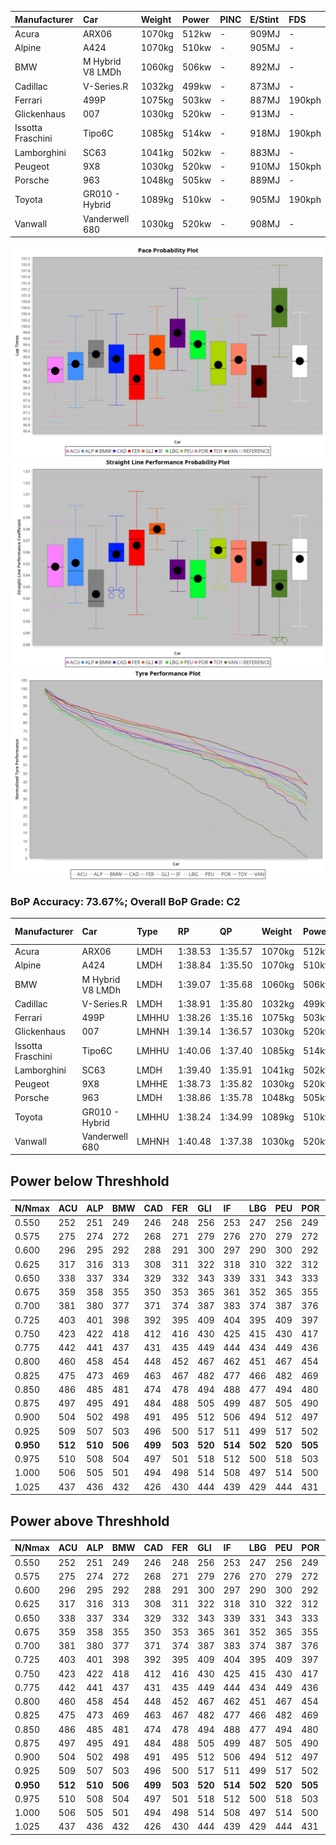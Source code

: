 |Manufacturer|Car|Weight|Power|PINC|E/Stint|FDS|
|:-|:-|:-|:-|:-|:-|:-|
|Acura|ARX06|1070kg|512kw|-|909MJ|-|
|Alpine|A424|1070kg|510kw|-|905MJ|-|
|BMW|M Hybrid V8 LMDh|1060kg|506kw|-|892MJ|-|
|Cadillac|V-Series.R|1032kg|499kw|-|873MJ|-|
|Ferrari|499P|1075kg|503kw|-|887MJ|190kph|
|Glickenhaus|007|1030kg|520kw|-|913MJ|-|
|Issotta Fraschini|Tipo6C|1085kg|514kw|-|918MJ|190kph|
|Lamborghini|SC63|1041kg|502kw|-|883MJ|-|
|Peugeot|9X8|1030kg|520kw|-|910MJ|150kph|
|Porsche|963|1048kg|505kw|-|889MJ|-|
|Toyota|GR010 - Hybrid|1089kg|510kw|-|905MJ|190kph|
|Vanwall|Vanderwell 680|1030kg|520kw|-|908MJ|-|

![PACECHART](./IMG/CUSTOM.png)
![STRAIGHTLINEPERFORMANCECHART](./IMG/CUSTOM_sp.png)
![TYREPERFORMANCECHART](./IMG/CUSTOM_tw.png)

### BoP Accuracy: 73.67%; Overall BoP Grade: C2
|Manufacturer|Car|Type|RP|QP|Weight|Power¹|Threshhold|PINC|Power²|E/Stint|AVG Vmax|FDS|RDLC|L/Stint|BOP-Grade|ModelAccuracy|ModelPoints|Match%|
|:-|:-|:-|:-|:-|:-|:-|:-|:-|:-|:-|:-|:-|:-|:-|:-|:-|:-|:-|
|Acura|ARX06|LMDH|1:38.53|1:35.57|1070kg|512kw|210.0kph|-|512kw|909MJ|302.08kph|-|0.99|29|-E1|100.00%|995|58.92%|
|Alpine|A424|LMDH|1:38.84|1:35.50|1070kg|510kw|210.0kph|-|510kw|905MJ|302.44kph|-|0.99|29|~A1|81.46%|523|100.00%|
|BMW|M Hybrid V8 LMDh|LMDH|1:39.07|1:35.68|1060kg|506kw|210.0kph|-|506kw|892MJ|298.17kph|-|1.01|29|~A1|98.60%|1690|100.00%|
|Cadillac|V-Series.R|LMDH|1:38.91|1:35.80|1032kg|499kw|210.0kph|-|499kw|873MJ|303.38kph|-|1.03|29|~A1|98.38%|1765|95.46%|
|Ferrari|499P|LMHHU|1:38.26|1:35.16|1075kg|503kw|210.0kph|-|503kw|887MJ|304.14kph|190kph|1.02|29|-D2|92.24%|2247|60.20%|
|Glickenhaus|007|LMHNH|1:39.14|1:36.57|1030kg|520kw|210.0kph|-|520kw|913MJ|309.24kph|-|0.96|29|+B2|96.18%|554|83.94%|
|Issotta Fraschini|Tipo6C|LMHHU|1:40.06|1:37.40|1085kg|514kw|210.0kph|-|514kw|918MJ|301.19kph|190kph|1.02|29|+Ω1|66.67%|96|32.64%|
|Lamborghini|SC63|LMDH|1:39.40|1:35.91|1041kg|502kw|210.0kph|-|502kw|883MJ|300.71kph|-|1.05|29|+C1|96.77%|419|75.25%|
|Peugeot|9X8|LMHHE|1:38.73|1:35.82|1030kg|520kw|210.0kph|-|520kw|910MJ|305.86kph|150kph|1.04|29|-A2|87.65%|1795|90.33%|
|Porsche|963|LMDH|1:38.86|1:35.78|1048kg|505kw|210.0kph|-|505kw|889MJ|303.40kph|-|1.02|29|-A2|96.81%|5438|93.27%|
|Toyota|GR010 - Hybrid|LMHHU|1:38.24|1:34.99|1089kg|510kw|210.0kph|-|510kw|905MJ|301.87kph|190kph|1.00|29|-D2|86.04%|1751|61.41%|
|Vanwall|Vanderwell 680|LMHNH|1:40.48|1:37.38|1030kg|520kw|210.0kph|-|520kw|908MJ|300.46kph|-|1.01|29|+Ω1|91.42%|501|32.64%|

## Power below Threshhold
|N/Nmax|ACU|ALP|BMW|CAD|FER|GLI|IF|LBG|PEU|POR|TOY|VAN|
|:-|:-|:-|:-|:-|:-|:-|:-|:-|:-|:-|:-|:-|
|0.550|252|251|249|246|248|256|253|247|256|249|251|256|
|0.575|275|274|272|268|271|279|276|270|279|272|274|279|
|0.600|296|295|292|288|291|300|297|290|300|292|295|300|
|0.625|317|316|313|308|311|322|318|310|322|312|316|322|
|0.650|338|337|334|329|332|343|339|331|343|333|337|343|
|0.675|359|358|355|350|353|365|361|352|365|355|358|365|
|0.700|381|380|377|371|374|387|383|374|387|376|380|387|
|0.725|403|401|398|392|395|409|404|395|409|397|401|409|
|0.750|423|422|418|412|416|430|425|415|430|417|422|430|
|0.775|442|441|437|431|435|449|444|434|449|436|441|449|
|0.800|460|458|454|448|452|467|462|451|467|454|458|467|
|0.825|475|473|469|463|467|482|477|466|482|469|473|482|
|0.850|486|485|481|474|478|494|488|477|494|480|485|494|
|0.875|497|495|491|484|488|505|499|487|505|490|495|505|
|0.900|504|502|498|491|495|512|506|494|512|497|502|512|
|0.925|509|507|503|496|500|517|511|499|517|502|507|517|
|**0.950**|**512**|**510**|**506**|**499**|**503**|**520**|**514**|**502**|**520**|**505**|**510**|**520**|
|0.975|510|508|504|497|501|518|512|500|518|503|508|518|
|1.000|506|505|501|494|498|514|508|497|514|500|505|514|
|1.025|437|436|432|426|430|444|439|429|444|431|436|444|

## Power above Threshhold
|N/Nmax|ACU|ALP|BMW|CAD|FER|GLI|IF|LBG|PEU|POR|TOY|VAN|
|:-|:-|:-|:-|:-|:-|:-|:-|:-|:-|:-|:-|:-|
|0.550|252|251|249|246|248|256|253|247|256|249|251|256|
|0.575|275|274|272|268|271|279|276|270|279|272|274|279|
|0.600|296|295|292|288|291|300|297|290|300|292|295|300|
|0.625|317|316|313|308|311|322|318|310|322|312|316|322|
|0.650|338|337|334|329|332|343|339|331|343|333|337|343|
|0.675|359|358|355|350|353|365|361|352|365|355|358|365|
|0.700|381|380|377|371|374|387|383|374|387|376|380|387|
|0.725|403|401|398|392|395|409|404|395|409|397|401|409|
|0.750|423|422|418|412|416|430|425|415|430|417|422|430|
|0.775|442|441|437|431|435|449|444|434|449|436|441|449|
|0.800|460|458|454|448|452|467|462|451|467|454|458|467|
|0.825|475|473|469|463|467|482|477|466|482|469|473|482|
|0.850|486|485|481|474|478|494|488|477|494|480|485|494|
|0.875|497|495|491|484|488|505|499|487|505|490|495|505|
|0.900|504|502|498|491|495|512|506|494|512|497|502|512|
|0.925|509|507|503|496|500|517|511|499|517|502|507|517|
|**0.950**|**512**|**510**|**506**|**499**|**503**|**520**|**514**|**502**|**520**|**505**|**510**|**520**|
|0.975|510|508|504|497|501|518|512|500|518|503|508|518|
|1.000|506|505|501|494|498|514|508|497|514|500|505|514|
|1.025|437|436|432|426|430|444|439|429|444|431|436|444|
